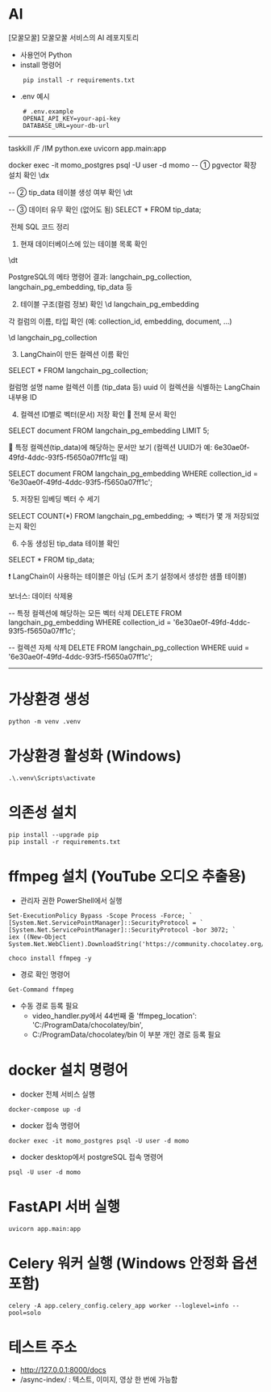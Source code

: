 # AI
[모꿀모꿀] 모꿀모꿀 서비스의 AI 레포지토리

- 사용언어 Python
- install 명령어 
```
    pip install -r requirements.txt
```

- .env 예시
```
    # .env.example
    OPENAI_API_KEY=your-api-key
    DATABASE_URL=your-db-url
```

-----------

taskkill /F /IM python.exe
uvicorn app.main:app

docker exec -it momo_postgres psql -U user -d momo
-- ① pgvector 확장 설치 확인
\dx

-- ② tip_data 테이블 생성 여부 확인
\dt

-- ③ 데이터 유무 확인 (없어도 됨)
SELECT * FROM tip_data;

 ️ 전체 SQL 코드 정리
1. 현재 데이터베이스에 있는 테이블 목록 확인

\dt

PostgreSQL의 메타 명령어
결과: langchain_pg_collection, langchain_pg_embedding, tip_data 등

2. 테이블 구조(컬럼 정보) 확인
\d langchain_pg_embedding

각 컬럼의 이름, 타입 확인 (예: collection_id, embedding, document, ...)

\d langchain_pg_collection

3. LangChain이 만든 컬렉션 이름 확인

SELECT * FROM langchain_pg_collection;

컬럼명     설명
name    컬렉션 이름 (tip_data 등)
uuid    이 컬렉션을 식별하는 LangChain 내부용 ID

4. 컬렉션 ID별로 벡터(문서) 저장 확인
🔹 전체 문서 확인

SELECT document FROM langchain_pg_embedding LIMIT 5;

🔹 특정 컬렉션(tip_data)에 해당하는 문서만 보기
(컬렉션 UUID가 예: 6e30ae0f-49fd-4ddc-93f5-f5650a07ff1c일 때)

SELECT document FROM langchain_pg_embedding
WHERE collection_id = '6e30ae0f-49fd-4ddc-93f5-f5650a07ff1c';

5. 저장된 임베딩 벡터 수 세기

SELECT COUNT(*) FROM langchain_pg_embedding;
→ 벡터가 몇 개 저장되었는지 확인

6. 수동 생성된 tip_data 테이블 확인

SELECT * FROM tip_data;

❗ LangChain이 사용하는 테이블은 아님 (도커 초기 설정에서 생성한 샘플 테이블)

보너스: 데이터 삭제용

-- 특정 컬렉션에 해당하는 모든 벡터 삭제
DELETE FROM langchain_pg_embedding
WHERE collection_id = '6e30ae0f-49fd-4ddc-93f5-f5650a07ff1c';

-- 컬렉션 자체 삭제
DELETE FROM langchain_pg_collection
WHERE uuid = '6e30ae0f-49fd-4ddc-93f5-f5650a07ff1c';

-----------------

# 가상환경 생성
```
python -m venv .venv
```

# 가상환경 활성화 (Windows)
```
.\.venv\Scripts\activate
```

# 의존성 설치
```
pip install --upgrade pip
pip install -r requirements.txt
```

# ffmpeg 설치 (YouTube 오디오 추출용)
- 관리자 권한 PowerShell에서 실행
```
Set-ExecutionPolicy Bypass -Scope Process -Force; `
[System.Net.ServicePointManager]::SecurityProtocol = `
[System.Net.ServicePointManager]::SecurityProtocol -bor 3072; `
iex ((New-Object System.Net.WebClient).DownloadString('https://community.chocolatey.org/install.ps1'))

choco install ffmpeg -y
```

- 경로 확인 명령어
```
Get-Command ffmpeg
```

- 수동 경로 등록 필요
    - video_handler.py에서 44번째 줄 'ffmpeg_location': 'C:/ProgramData/chocolatey/bin',
    - C:/ProgramData/chocolatey/bin 이 부분 개인 경로 등록 필요


# docker 설치 명령어 
- docker 전체 서비스 실행
```
docker-compose up -d
```

- docker 접속 명령어
```
docker exec -it momo_postgres psql -U user -d momo
```

- docker desktop에서 postgreSQL 접속 명령어
```
psql -U user -d momo 
```

# FastAPI 서버 실행
```
uvicorn app.main:app
```

# Celery 워커 실행 (Windows 안정화 옵션 포함)
```
celery -A app.celery_config.celery_app worker --loglevel=info --pool=solo
```

# 테스트 주소
- http://127.0.0.1:8000/docs
- /async-index/ : 텍스트, 이미지, 영상 한 번에 가능함

